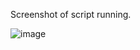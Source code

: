 Screenshot of script running.

![image](https://github.com/user-attachments/assets/652627a4-f099-4abb-a52b-a1f0ac86e4bf)
